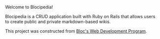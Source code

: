 Welcome to Blocipedia!

Blocipedia is a CRUD application built with Ruby on Rails that allows users 
to create public and private markdown-based wikis.

This project was constructed from [Bloc's Web Development Program](http://bloc.io).